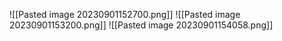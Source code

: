 ![[Pasted image 20230901152700.png]]
![[Pasted image 20230901153200.png]]
![[Pasted image 20230901154058.png]]
